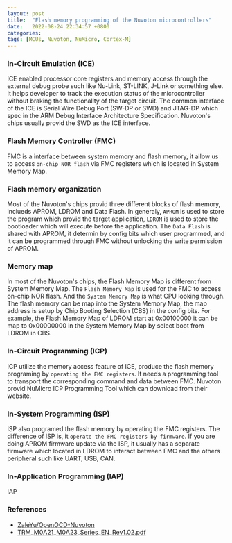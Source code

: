 ```yaml
---
layout: post
title:  "Flash memory programming of the Nuvoton microcontrollers"
date:   2022-08-24 22:34:57 +0800
categories: 
tags: [MCUs, Nuvoton, NuMicro, Cortex-M]
---
```

### In-Circuit Emulation (ICE)
ICE enabled processor core registers and memory access through the external debug probe such like Nu-Link, ST-LINK, J-Link or something else. It helps developer to track the execution status of the microcontroller without braking the functionality of the target circuit. The common interface of the ICE is Serial Wire Debug Port (SW-DP or SWD) and JTAG-DP which spec in the ARM Debug Interface Architecture Specification. Nuvoton's chips usually provid the SWD as the ICE interface.

### Flash Memory Controller (FMC)
FMC is a interface between system memory and flash memory, it allow us to access `on-chip NOR flash` via FMC registers which is located in System Memory Map. 

### Flash memory organization
Most of the Nuvoton's chips provid three different blocks of flash memory, inclueds APROM, LDROM and Data Flash. In generaly, `APROM` is used to store the program which provid the target application, `LDROM` is used to store the bootloader which will execute before the application. The `Data Flash` is shared with APROM, it determin by config bits which user programmed, and it can be programmed through FMC without unlocking the write permission of APROM.

### Memory map
In most of the Nuvoton's chips, the Flash Memory Map is different from System Memory Map. The `Flash Memory Map` is used for the FMC to access on-chip NOR flash. And the `System Memory Map` is what CPU looking through. The flash memory can be map into the System Memory Map, the map address is setup by Chip Booting Selection (CBS) in the config bits. For example, the Flash Memory Map of LDROM start at 0x00100000 it can be map to 0x00000000 in the System Memory Map by select boot from LDROM in CBS.

### In-Circuit Programming (ICP)
ICP utilize the memory access feature of ICE, produce the flash memory programing by `operating the FMC registers`. It needs a programming tool to transport the corresponding command and data between FMC. Nuvoton provid NuMicro ICP Programming Tool which can download from their website.

### In-System Programming (ISP)
ISP also programed the flash memory by operating the FMC registers. The difference of ISP is, it `operate the FMC registers by firmware`. If you are doing APROM firmware update via the ISP, it usually has a separate firmware which located in LDROM to interact between FMC and the others peripheral such like UART, USB, CAN. 

### In-Application Programming (IAP)
IAP

### References
- [ZaleYu/OpenOCD-Nuvoton](https://github.com/ZaleYu/OpenOCD-Nuvoton)
- [TRM_M0A21_M0A23_Series_EN_Rev1.02.pdf](https://www.nuvoton.com/export/resource-files/TRM_M0A21_M0A23_Series_EN_Rev1.02.pdf)
